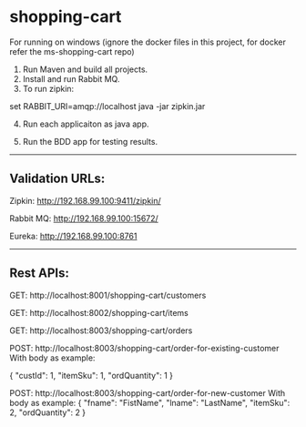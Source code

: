 # shopping-cart
For running on windows (ignore the docker files in this project, for docker refer the ms-shopping-cart repo)

1. Run Maven and build all projects.
2. Install and run Rabbit MQ.
3. To run zipkin:

set RABBIT_URI=amqp://localhost
java -jar zipkin.jar                           

4. Run each applicaiton as java app.

5. Run the BDD app for testing results.

----------------------------
Validation URLs:
----------------------------

Zipkin:
http://192.168.99.100:9411/zipkin/

Rabbit MQ:
http://192.168.99.100:15672/

Eureka:
http://192.168.99.100:8761

-----------------------
Rest APIs:
------------------------



GET: http://localhost:8001/shopping-cart/customers

GET: http://localhost:8002/shopping-cart/items

GET: http://localhost:8003/shopping-cart/orders


POST: http://localhost:8003/shopping-cart/order-for-existing-customer
With body as example:

{
    "custId": 1,
    "itemSku": 1,
    "ordQuantity": 1
}


POST: http://localhost:8003/shopping-cart/order-for-new-customer
With body as example:
{
    "fname": "FistName",
    "lname": "LastName",
    "itemSku": 2,
    "ordQuantity": 2
}

